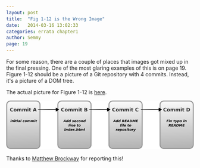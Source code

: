 ```yaml
---
layout: post
title:  "Fig 1-12 is the Wrong Image"
date:   2014-03-16 13:02:33
categories: errata chapter1
author: Semmy
page: 19
---
```


For some reason, there are a couple of places that images got mixed up in the
final pressing. One of the most glaring examples of this is on page 19. Figure
1-12 should be a picture of a Git repository with 4 commits. Instead, it's
a picture of a DOM tree.

The actual picture for Figure 1-12 is [here](/images/git_diagram.png).

<img class="img-responsive" src="/images/git_diagram.png">

Thanks to [Matthew Brockway](http://twitter.com/BothXP) for reporting this!

